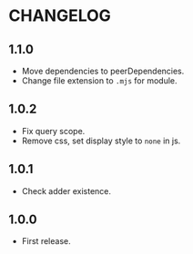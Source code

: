 # CHANGELOG

## 1.1.0

* Move dependencies to peerDependencies.
* Change file extension to `.mjs` for module.

## 1.0.2

*  Fix query scope.
*  Remove css, set display style to `none` in js.

## 1.0.1

* Check adder existence.

## 1.0.0

* First release.

